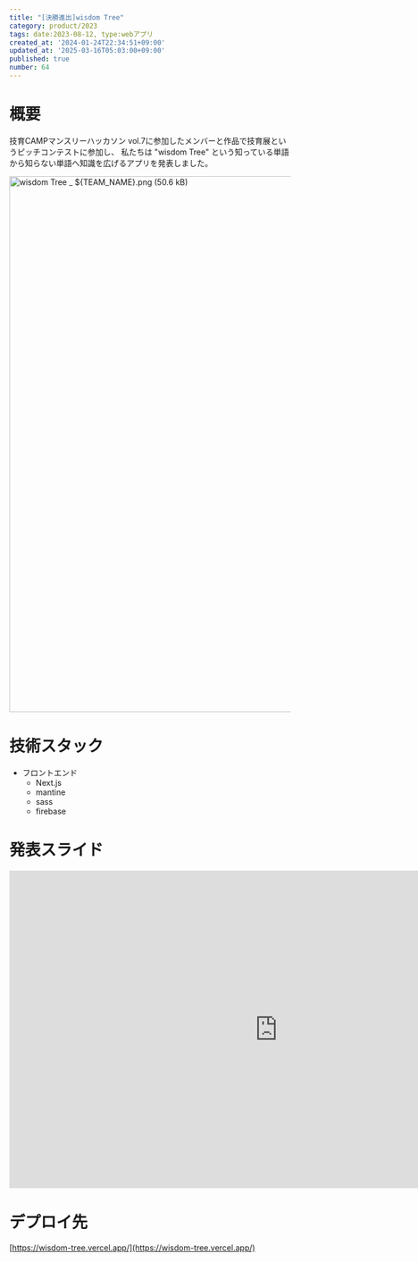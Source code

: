 ```yaml
---
title: "[決勝進出]wisdom Tree"
category: product/2023
tags: date:2023-08-12, type:webアプリ
created_at: '2024-01-24T22:34:51+09:00'
updated_at: '2025-03-16T05:03:00+09:00'
published: true
number: 64
---
```


<!-- icons: react,nextjs,scss -->

# 概要
技育CAMPマンスリーハッカソン vol.7に参加したメンバーと作品で技育展というピッチコンテストに参加し、
私たちは "wisdom Tree" という知っている単語から知らない単語へ知識を広げるアプリを発表しました。

<img width="960" alt="wisdom Tree _ ${TEAM_NAME}.png (50.6 kB)" src="/img/64/eb5f2ed6-e569-45f5-ab5b-6276e1452ca8.webp">

# 技術スタック
- フロントエンド
    - Next.js
    - mantine
    - sass
    - firebase


# 発表スライド

<iframe src="https://docs.google.com/presentation/d/e/2PACX-1vR0Wd_MS751hSvsROIuFXX0Wsq6VDYf0YDRX2ms1fsSKjAv3eRDcqPf7kKBhfUPGFsEpjCt73oWznxt/embed?start=false&loop=false&delayms=3000" frameborder="0" width="960" height="569" allowfullscreen="true" mozallowfullscreen="true" webkitallowfullscreen="true"></iframe>

# デプロイ先

[https://wisdom-tree.vercel.app/](https://wisdom-tree.vercel.app/)

